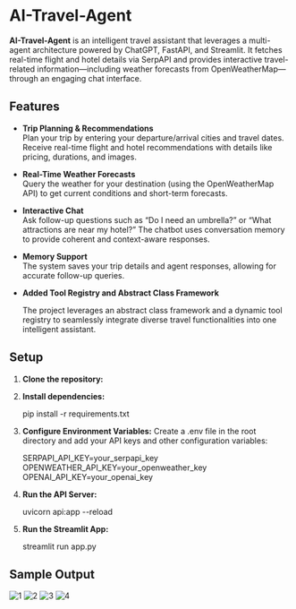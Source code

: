 # AI-Travel-Agent

**AI-Travel-Agent** is an intelligent travel assistant that leverages a multi-agent architecture powered by ChatGPT, FastAPI, and Streamlit. It fetches real-time flight and hotel details via SerpAPI and provides interactive travel-related information—including weather forecasts from OpenWeatherMap—through an engaging chat interface.

## Features

- **Trip Planning & Recommendations**  
  Plan your trip by entering your departure/arrival cities and travel dates. Receive real-time flight and hotel recommendations with details like pricing, durations, and images.

- **Real-Time Weather Forecasts**  
  Query the weather for your destination (using the OpenWeatherMap API) to get current conditions and short-term forecasts.

- **Interactive Chat**  
  Ask follow-up questions such as “Do I need an umbrella?” or “What attractions are near my hotel?” The chatbot uses conversation memory to provide coherent and context-aware responses.

- **Memory Support**  
  The system saves your trip details and agent responses, allowing for accurate follow-up queries.

- **Added Tool Registry and Abstract Class Framework**
  
  The project leverages an abstract class framework and a dynamic tool registry to seamlessly integrate diverse travel functionalities into one intelligent assistant.

## Setup

1. **Clone the repository:**

2. **Install dependencies:**

   pip install -r requirements.txt

3. **Configure Environment Variables:**
   Create a .env file in the root directory and add your API keys and other configuration variables:

    SERPAPI_API_KEY=your_serpapi_key
    OPENWEATHER_API_KEY=your_openweather_key
    OPENAI_API_KEY=your_openai_key
   
4. **Run the API Server:**
   
   uvicorn api:app --reload

5. **Run the Streamlit App:**

   streamlit run app.py

## Sample Output

![1](https://github.com/user-attachments/assets/c0561e5d-83ea-43a6-80c0-a02433812fe2)
![2](https://github.com/user-attachments/assets/a0b971ed-8a29-4707-a0fa-bf5da9052633)
![3](https://github.com/user-attachments/assets/c9e5d301-d55d-45fa-b002-e22240478552)
![4](https://github.com/user-attachments/assets/1f9966b1-d75e-435e-9fd9-b9cc6aa24ba5)





 
